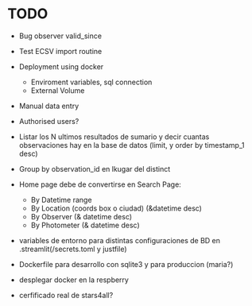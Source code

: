# TODO

* Bug observer valid_since
* Test ECSV import routine
* Deployment using docker
	- Enviroment variables, sql connection
	- External Volume
* Manual data entry
* Authorised users?

* Listar los N ultimos resultados de sumario y decir cuantas observaciones hay en la base de datos
  (limit, y order by timestamp_1 desc)
* Group by observation_id en lkugar del distinct
* Home page debe de convertirse en Search Page:
	- By Datetime range
	- By Location (coords box o ciudad) (&datetime desc)
	- By Observer (& datetime desc)
	- By Photometer (& datetime desc)
* variables de entorno para distintas configuraciones de BD en .streamlit(/secrets.toml y justfile)
* Dockerfile para desarrollo con sqlite3 y para produccion (maria?)
* desplegar docker en la respberry
* cerfificado real de stars4all?
